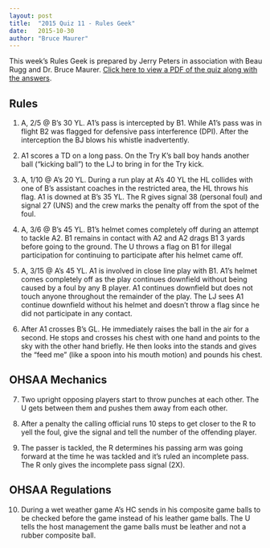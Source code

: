 ```yaml
---
layout: post
title:  "2015 Quiz 11 - Rules Geek"
date:   2015-10-30
author: "Bruce Maurer"
---
```


This week’s Rules Geek is prepared by Jerry Peters in association with Beau Rugg
and Dr. Bruce Maurer. [Click here to view a PDF of the quiz along with the
answers](https://storage.googleapis.com/ohsaa-websites/quizzes/2015/rules_geek_quiz_11.pdf).

## Rules
1. A, 2/5 @ B’s 30 YL. A1’s pass is intercepted by B1. While A1’s pass was in
   flight B2 was flagged for defensive pass interference (DPI). After the
interception the BJ blows his whistle inadvertently.

2. A1 scores a TD on a long pass. On the Try K’s ball boy hands another ball
   (“kicking ball”) to the LJ to bring in for the Try kick.

3. A, 1/10 @ A’s 20 YL. During a run play at A’s 40 YL the HL collides with one
   of B’s assistant coaches in the restricted area, the HL throws his flag. A1
is downed at B’s 35 YL. The R gives signal 38 (personal foul) and signal 27
(UNS) and the crew marks the penalty off from the spot of the foul.

4. A, 3/6 @ B’s 45 YL. B1’s helmet comes completely off during an attempt to
   tackle A2. B1 remains in contact with A2 and A2 drags B1 3 yards before going
to the ground. The U throws a flag on B1 for illegal participation for
continuing to participate after his helmet came off.

5. A, 3/15 @ A’s 45 YL. A1 is involved in close line play with B1. A1’s helmet
   comes completely off as the play continues downfield without being caused by
a foul by any B player. A1 continues downfield but does not touch anyone
throughout the remainder of the play. The LJ sees A1 continue downfield without
his helmet and doesn’t throw a flag since he did not participate in any contact.

6. After A1 crosses B’s GL. He immediately raises the ball in the air for a
   second. He stops and crosses his chest with one hand and points to the sky
with the other hand briefly. He then looks into the stands and gives the “feed
me” (like a spoon into his mouth motion) and pounds his chest.

## OHSAA Mechanics
7. Two upright opposing players start to throw punches at each other. The U gets
   between them and pushes them away from each other.

8. After a penalty the calling official runs 10 steps to get closer to the R to
   yell the foul, give the signal and tell the number of the offending player.

9. The passer is tackled, the R determines his passing arm was going forward at
   the time he was tackled and it’s ruled an incomplete pass. The R only gives
the incomplete pass signal (2X).

## OHSAA Regulations
10. During a wet weather game A’s HC sends in his composite game balls to be
    checked before the game instead of his leather game balls. The U tells the
host management the game balls must be leather and not a rubber composite ball.
